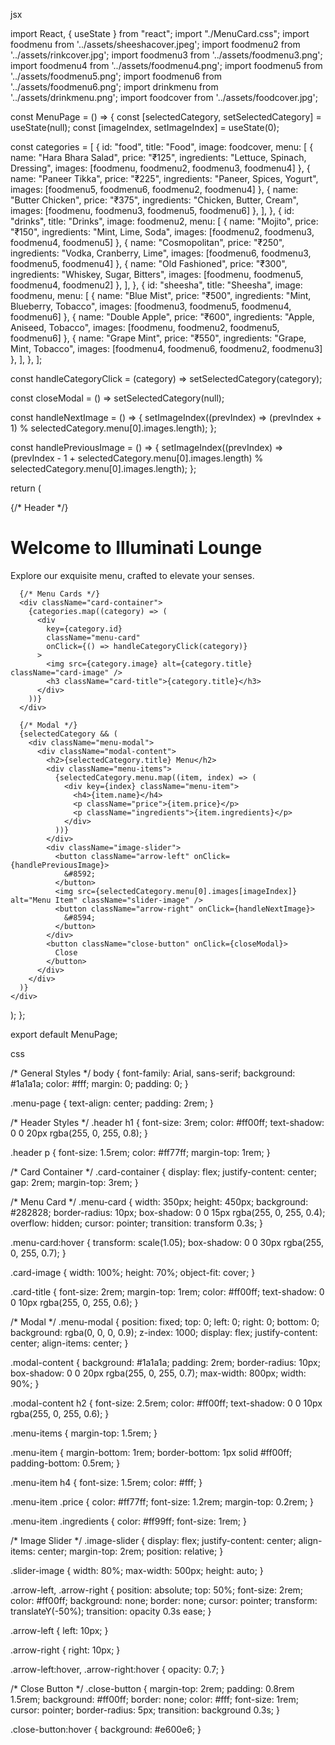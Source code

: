 jsx

import React, { useState } from "react";
import "./MenuCard.css";
import foodmenu from '../assets/sheeshacover.jpeg';
import foodmenu2 from '../assets/rinkcover.jpg';
import foodmenu3 from '../assets/foodmenu3.png';
import foodmenu4 from '../assets/foodmenu4.png';
import foodmenu5 from '../assets/foodmenu5.png';
import foodmenu6 from '../assets/foodmenu6.png';
import drinkmenu from '../assets/drinkmenu.png';
import foodcover from '../assets/foodcover.jpg';

const MenuPage = () => {
  const [selectedCategory, setSelectedCategory] = useState(null);
  const [imageIndex, setImageIndex] = useState(0);

  const categories = [
    {
      id: "food",
      title: "Food",
      image: foodcover,
      menu: [
        { 
          name: "Hara Bhara Salad", 
          price: "₹125", 
          ingredients: "Lettuce, Spinach, Dressing", 
          images: [foodmenu, foodmenu2, foodmenu3, foodmenu4] 
        },
        { 
          name: "Paneer Tikka", 
          price: "₹225", 
          ingredients: "Paneer, Spices, Yogurt", 
          images: [foodmenu5, foodmenu6, foodmenu2, foodmenu4] 
        },
        { 
          name: "Butter Chicken", 
          price: "₹375", 
          ingredients: "Chicken, Butter, Cream", 
          images: [foodmenu, foodmenu3, foodmenu5, foodmenu6] 
        },
      ],
    },
    {
      id: "drinks",
      title: "Drinks",
      image: foodmenu2,
      menu: [
        { 
          name: "Mojito", 
          price: "₹150", 
          ingredients: "Mint, Lime, Soda", 
          images: [foodmenu2, foodmenu3, foodmenu4, foodmenu5] 
        },
        { 
          name: "Cosmopolitan", 
          price: "₹250", 
          ingredients: "Vodka, Cranberry, Lime", 
          images: [foodmenu6, foodmenu3, foodmenu5, foodmenu4] 
        },
        { 
          name: "Old Fashioned", 
          price: "₹300", 
          ingredients: "Whiskey, Sugar, Bitters", 
          images: [foodmenu, foodmenu5, foodmenu4, foodmenu2] 
        },
      ],
    },
    {
      id: "sheesha",
      title: "Sheesha",
      image: foodmenu,
      menu: [
        { 
          name: "Blue Mist", 
          price: "₹500", 
          ingredients: "Mint, Blueberry, Tobacco", 
          images: [foodmenu3, foodmenu5, foodmenu4, foodmenu6] 
        },
        { 
          name: "Double Apple", 
          price: "₹600", 
          ingredients: "Apple, Aniseed, Tobacco", 
          images: [foodmenu, foodmenu2, foodmenu5, foodmenu6] 
        },
        { 
          name: "Grape Mint", 
          price: "₹550", 
          ingredients: "Grape, Mint, Tobacco", 
          images: [foodmenu4, foodmenu6, foodmenu2, foodmenu3] 
        },
      ],
    },
  ];

  const handleCategoryClick = (category) => setSelectedCategory(category);

  const closeModal = () => setSelectedCategory(null);

  const handleNextImage = () => {
    setImageIndex((prevIndex) => (prevIndex + 1) % selectedCategory.menu[0].images.length);
  };

  const handlePreviousImage = () => {
    setImageIndex((prevIndex) => (prevIndex - 1 + selectedCategory.menu[0].images.length) % selectedCategory.menu[0].images.length);
  };

  return (
    <div className="menu-page">
      {/* Header */}
      <div className="header">
        <h1>Welcome to Illuminati Lounge</h1>
        <p>Explore our exquisite menu, crafted to elevate your senses.</p>
      </div>

      {/* Menu Cards */}
      <div className="card-container">
        {categories.map((category) => (
          <div
            key={category.id}
            className="menu-card"
            onClick={() => handleCategoryClick(category)}
          >
            <img src={category.image} alt={category.title} className="card-image" />
            <h3 className="card-title">{category.title}</h3>
          </div>
        ))}
      </div>

      {/* Modal */}
      {selectedCategory && (
        <div className="menu-modal">
          <div className="modal-content">
            <h2>{selectedCategory.title} Menu</h2>
            <div className="menu-items">
              {selectedCategory.menu.map((item, index) => (
                <div key={index} className="menu-item">
                  <h4>{item.name}</h4>
                  <p className="price">{item.price}</p>
                  <p className="ingredients">{item.ingredients}</p>
                </div>
              ))}
            </div>
            <div className="image-slider">
              <button className="arrow-left" onClick={handlePreviousImage}>
                &#8592;
              </button>
              <img src={selectedCategory.menu[0].images[imageIndex]} alt="Menu Item" className="slider-image" />
              <button className="arrow-right" onClick={handleNextImage}>
                &#8594;
              </button>
            </div>
            <button className="close-button" onClick={closeModal}>
              Close
            </button>
          </div>
        </div>
      )}
    </div>
  );
};

export default MenuPage;







css


/* General Styles */
body {
  font-family: Arial, sans-serif;
  background: #1a1a1a;
  color: #fff;
  margin: 0;
  padding: 0;
}

.menu-page {
  text-align: center;
  padding: 2rem;
}

/* Header Styles */
.header h1 {
  font-size: 3rem;
  color: #ff00ff;
  text-shadow: 0 0 20px rgba(255, 0, 255, 0.8);
}

.header p {
  font-size: 1.5rem;
  color: #ff77ff;
  margin-top: 1rem;
}

/* Card Container */
.card-container {
  display: flex;
  justify-content: center;
  gap: 2rem;
  margin-top: 3rem;
}

/* Menu Card */
.menu-card {
  width: 350px;
  height: 450px;
  background: #282828;
  border-radius: 10px;
  box-shadow: 0 0 15px rgba(255, 0, 255, 0.4);
  overflow: hidden;
  cursor: pointer;
  transition: transform 0.3s;
}

.menu-card:hover {
  transform: scale(1.05);
  box-shadow: 0 0 30px rgba(255, 0, 255, 0.7);
}

.card-image {
  width: 100%;
  height: 70%;
  object-fit: cover;
}

.card-title {
  font-size: 2rem;
  margin-top: 1rem;
  color: #ff00ff;
  text-shadow: 0 0 10px rgba(255, 0, 255, 0.6);
}

/* Modal */
.menu-modal {
  position: fixed;
  top: 0;
  left: 0;
  right: 0;
  bottom: 0;
  background: rgba(0, 0, 0, 0.9);
  z-index: 1000;
  display: flex;
  justify-content: center;
  align-items: center;
}

.modal-content {
  background: #1a1a1a;
  padding: 2rem;
  border-radius: 10px;
  box-shadow: 0 0 20px rgba(255, 0, 255, 0.7);
  max-width: 800px;
  width: 90%;
}

.modal-content h2 {
  font-size: 2.5rem;
  color: #ff00ff;
  text-shadow: 0 0 10px rgba(255, 0, 255, 0.6);
}

.menu-items {
  margin-top: 1.5rem;
}

.menu-item {
  margin-bottom: 1rem;
  border-bottom: 1px solid #ff00ff;
  padding-bottom: 0.5rem;
}

.menu-item h4 {
  font-size: 1.5rem;
  color: #fff;
}

.menu-item .price {
  color: #ff77ff;
  font-size: 1.2rem;
  margin-top: 0.2rem;
}

.menu-item .ingredients {
  color: #ff99ff;
  font-size: 1rem;
}

/* Image Slider */
.image-slider {
  display: flex;
  justify-content: center;
  align-items: center;
  margin-top: 2rem;
  position: relative;
}

.slider-image {
  width: 80%;
  max-width: 500px;
  height: auto;
}

.arrow-left, .arrow-right {
  position: absolute;
  top: 50%;
  font-size: 2rem;
  color: #ff00ff;
  background: none;
  border: none;
  cursor: pointer;
  transform: translateY(-50%);
  transition: opacity 0.3s ease;
}

.arrow-left {
  left: 10px;
}

.arrow-right {
  right: 10px;
}

.arrow-left:hover, .arrow-right:hover {
  opacity: 0.7;
}

/* Close Button */
.close-button {
  margin-top: 2rem;
  padding: 0.8rem 1.5rem;
  background: #ff00ff;
  border: none;
  color: #fff;
  font-size: 1rem;
  cursor: pointer;
  border-radius: 5px;
  transition: background 0.3s;
}

.close-button:hover {
  background: #e600e6;
}
